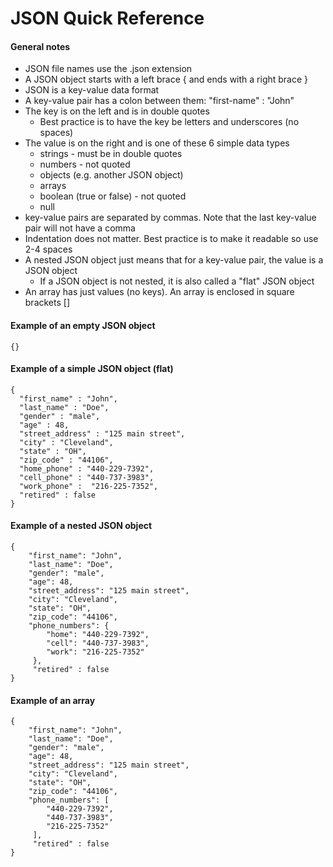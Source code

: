 # JSON Quick Reference

#### General notes
- JSON file names use the .json extension
- A JSON object starts with a left brace { and ends with a right brace }
- JSON is a key-value data format
- A key-value pair has a colon between them: "first-name" : "John"
- The key is on the left and is in double quotes
  - Best practice is to have the key be letters and underscores (no spaces)
- The value is on the right and is one of these 6 simple data types
  - strings - must be in double quotes
  - numbers - not quoted
  - objects (e.g. another JSON object)
  - arrays
  - boolean (true or false) - not quoted
  - null
- key-value pairs are separated by commas.  Note that the last key-value pair will not have a comma
- Indentation does not matter.  Best practice is to make it readable so use 2-4 spaces
- A nested JSON object just means that for a key-value pair, the value is a JSON object
  - If a JSON object is not nested, it is also called a "flat" JSON object
- An array has just values (no keys).  An array is enclosed in square brackets []

#### Example of an empty JSON object
```
{}
```

#### Example of a simple JSON object (flat)

```
{
  "first_name" : "John",
  "last_name" : "Doe",
  "gender" : "male",
  "age" : 48,
  "street_address" : "125 main street",
  "city" : "Cleveland",
  "state" : "OH",
  "zip_code" : "44106",
  "home_phone" : "440-229-7392",
  "cell_phone" : "440-737-3983",
  "work_phone" :  "216-225-7352",
  "retired" : false
}
```

#### Example of a nested JSON object
```
{
    "first_name": "John",
    "last_name": "Doe",
    "gender": "male",
    "age": 48,
    "street_address": "125 main street",
    "city": "Cleveland",
    "state": "OH",
    "zip_code": "44106",
    "phone_numbers": {
        "home": "440-229-7392",
        "cell": "440-737-3983",
        "work": "216-225-7352"
     },
     "retired" : false
}
```

#### Example of an array
```
{
    "first_name": "John",
    "last_name": "Doe",
    "gender": "male",
    "age": 48,
    "street_address": "125 main street",
    "city": "Cleveland",
    "state": "OH",
    "zip_code": "44106",
    "phone_numbers": [
        "440-229-7392",
        "440-737-3983",
        "216-225-7352"
     ],
     "retired" : false
}
```

